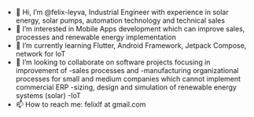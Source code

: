 - 👋 Hi, I’m @felix-leyva, Industrial Engineer with experience in solar energy, solar pumps, automation technology and technical sales
- 👀 I’m interested in Mobile Apps development which can improve sales, processes and renewable energy implementation
- 🌱 I’m currently learning Flutter, Android Framework, Jetpack Compose, network for IoT
- 💞️ I’m looking to collaborate on software projects focusing in improvement of 
      -sales processes and
      -manufacturing organizational processes for small and medium companies which cannot implement commercial ERP
      -sizing, design and simulation of renewable energy systems (solar)
      -IoT
- 📫 How to reach me: felixlf at gmail.com

<!---
felix-leyva/felix-leyva is a ✨ special ✨ repository because its `README.md` (this file) appears on your GitHub profile.
You can click the Preview link to take a look at your changes.
--->
